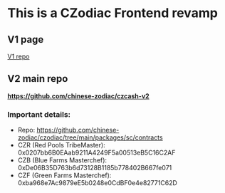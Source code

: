 # This is a CZodiac Frontend revamp

## V1 page

[V1 repo](https://github.com/chinese-zodiac/czfarm-fe-v2)

## V2 main repo

**https://github.com/chinese-zodiac/czcash-v2**

### Important details:

- Repo: https://github.com/chinese-zodiac/czodiac/tree/main/packages/sc/contracts
- CZR (Red Pools TribeMaster): 0x0207bb6B0EAab9211A4249F5a00513eB5C16C2AF
- CZB (Blue Farms Masterchef): 0xDe06B35D763b6d73128B1185b778402B667fe071
- CZF (Green Farms Masterchef): 0xba968e7Ac9879eE5b0248e0CdBF0e4e82771C62D
